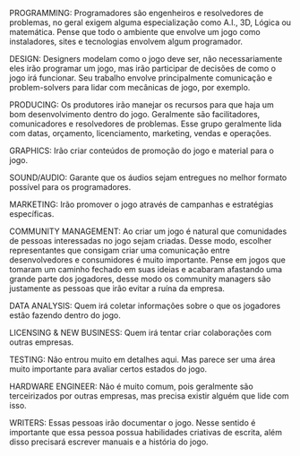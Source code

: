 PROGRAMMING:
Programadores são engenheiros e resolvedores de problemas, no geral exigem alguma especialização como A.I., 3D, Lógica ou matemática. Pense que todo o ambiente que envolve um jogo como instaladores, sites e tecnologias envolvem algum programador.

DESIGN:
Designers modelam como o jogo deve ser, não necessariamente eles irão programar um jogo, mas irão participar de decisões de como o jogo irá funcionar. Seu trabalho envolve principalmente comunicação e problem-solvers para lidar com mecânicas de jogo, por exemplo. 

PRODUCING:
Os produtores irão manejar os recursos para que haja um bom desenvolvimento dentro do jogo. Geralmente são facilitadores, comunicadores e resolvedores de problemas. Esse grupo geralmente lida com datas, orçamento, licenciamento, marketing, vendas e operações.

GRAPHICS:
Irão criar conteúdos de promoção do jogo e material para o jogo.

SOUND/AUDIO:
Garante que os áudios sejam entregues no melhor formato possível para os programadores.

MARKETING:
Irão promover o jogo através de campanhas e estratégias específicas.

COMMUNITY MANAGEMENT:
Ao criar um jogo é natural que comunidades de pessoas interessadas no jogo sejam criadas. Desse modo, escolher representantes que consigam criar uma comunicação entre desenvolvedores e consumidores é muito importante. Pense em jogos que tomaram um caminho fechado em suas ideias e acabaram afastando uma grande parte dos jogadores, desse modo os community managers são justamente as pessoas que irão evitar a ruína da empresa.

DATA ANALYSIS:
Quem irá coletar informações sobre o que os jogadores estão fazendo dentro do jogo.

LICENSING & NEW BUSINESS:
Quem irá tentar criar colaborações com outras empresas.

TESTING:
Não entrou muito em detalhes aqui. Mas parece ser uma área muito importante para avaliar certos estados do jogo.

HARDWARE ENGINEER:
Não é muito comum, pois geralmente são terceirizados por outras empresas, mas precisa existir alguém que lide com isso.

WRITERS:
Essas pessoas irão documentar o jogo. Nesse sentido é importante que essa pessoa possua habilidades criativas de escrita, além disso precisará escrever manuais e a história do jogo.

